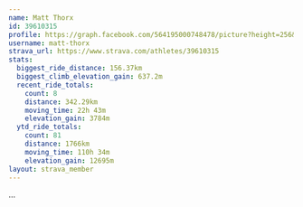 ```yaml
---
name: Matt Thorx
id: 39610315
profile: https://graph.facebook.com/564195000748478/picture?height=256&width=256
username: matt-thorx
strava_url: https://www.strava.com/athletes/39610315
stats:
  biggest_ride_distance: 156.37km
  biggest_climb_elevation_gain: 637.2m
  recent_ride_totals:
    count: 8
    distance: 342.29km
    moving_time: 22h 43m
    elevation_gain: 3784m
  ytd_ride_totals:
    count: 81
    distance: 1766km
    moving_time: 110h 34m
    elevation_gain: 12695m
layout: strava_member
--- 
```

...
